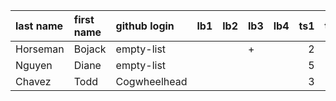 | last name   | first name   | github login   | lb1   | lb2   | lb3   | lb4   |   ts1 | ts2   | tp   | pj   |
|:------------|:-------------|:---------------|:------|:------|:------|:------|------:|:------|:-----|:-----|
| Horseman    | Bojack       | empty-list     |       |       | +     |       |     2 |       |      |      |
| Nguyen      | Diane        | empty-list     |       |       |       |       |     5 |       |      |      |
| Chavez      | Todd         | Cogwheelhead   |       |       |       |       |     3 |       |      |      |